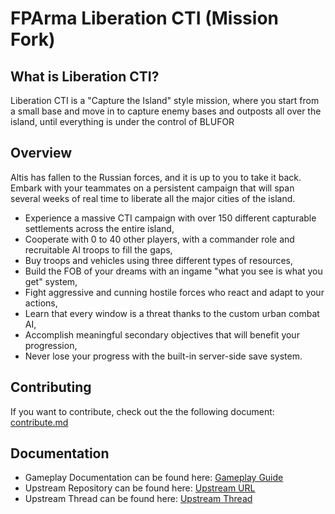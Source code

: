 # FPArma Liberation CTI (Mission Fork)

## What is Liberation CTI?
Liberation CTI is a "Capture the Island" style mission, where you start from a small base and move in to capture enemy bases and outposts all over the island, until everything is under the control of BLUFOR

## Overview
Altis has fallen to the Russian forces, and it is up to you to take it back. Embark with your teammates on a persistent campaign that will span several weeks of real time to liberate all the major cities of the island.

* Experience a massive CTI campaign with over 150 different capturable settlements across the entire island,
* Cooperate with 0 to 40 other players, with a commander role and recruitable AI troops to fill the gaps,
* Buy troops and vehicles using three different types of resources,
* Build the FOB of your dreams with an ingame "what you see is what you get" system,
* Fight aggressive and cunning hostile forces who react and adapt to your actions,
* Learn that every window is a threat thanks to the custom urban combat AI,
* Accomplish meaningful secondary objectives that will benefit your progression,
* Never lose your progress with the built-in server-side save system.

## Contributing
If you want to contribute, check out the the following document: [contribute.md](doc/contribute.md)

## Documentation
* Gameplay Documentation can be found here: [Gameplay Guide](doc/guide/00-gameplay-guide.md)
* Upstream Repository can be found here: [Upstream URL](https://github.com/GreuhZbug/greuh_liberation.Altis)
* Upstream Thread can be found here: [Upstream Thread](https://forums.bistudio.com/topic/183734-mpcti-coop-liberation-beta/)